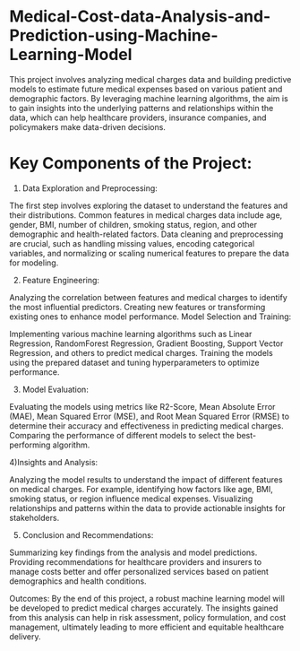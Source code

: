 # Medical-Cost-data-Analysis-and-Prediction-using-Machine-Learning-Model
This project involves analyzing medical charges data and building predictive models to estimate future medical expenses based on various patient and demographic factors. By leveraging machine learning algorithms, the aim is to gain insights into the underlying patterns and relationships within the data, which can help healthcare providers, insurance companies, and policymakers make data-driven decisions.

# Key Components of the Project:
1) Data Exploration and Preprocessing:

The first step involves exploring the dataset to understand the features and their distributions. Common features in medical charges data include age, gender, BMI, number of children, smoking status, region, and other demographic and health-related factors.
Data cleaning and preprocessing are crucial, such as handling missing values, encoding categorical variables, and normalizing or scaling numerical features to prepare the data for modeling.

2) Feature Engineering:

Analyzing the correlation between features and medical charges to identify the most influential predictors.
Creating new features or transforming existing ones to enhance model performance.
Model Selection and Training:

Implementing various machine learning algorithms such as Linear Regression, RandomForest Regression, Gradient Boosting, Support Vector Regression, and others to predict medical charges.
Training the models using the prepared dataset and tuning hyperparameters to optimize performance.

3) Model Evaluation:

Evaluating the models using metrics like R2-Score, Mean Absolute Error (MAE), Mean Squared Error (MSE), and Root Mean Squared Error (RMSE) to determine their accuracy and effectiveness in predicting medical charges.
Comparing the performance of different models to select the best-performing algorithm.

4)Insights and Analysis:

Analyzing the model results to understand the impact of different features on medical charges. For example, identifying how factors like age, BMI, smoking status, or region influence medical expenses.
Visualizing relationships and patterns within the data to provide actionable insights for stakeholders.

5) Conclusion and Recommendations:

Summarizing key findings from the analysis and model predictions.
Providing recommendations for healthcare providers and insurers to manage costs better and offer personalized services based on patient demographics and health conditions.


Outcomes:
By the end of this project, a robust machine learning model will be developed to predict medical charges accurately. The insights gained from this analysis can help in risk assessment, policy formulation, and cost management, ultimately leading to more efficient and equitable healthcare delivery.
